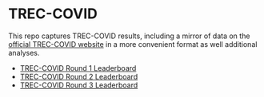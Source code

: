 # TREC-COVID

This repo captures TREC-COVID results, including a mirror of data on the [official TREC-COVID website](https://ir.nist.gov/covidSubmit/index.html) in a more convenient format as well additional analyses.

+ [TREC-COVID Round 1 Leaderboard](round1/leaderboard.csv)
+ [TREC-COVID Round 2 Leaderboard](round2/leaderboard.csv)
+ [TREC-COVID Round 3 Leaderboard](https://castorini.github.io/TREC-COVID/round3/)
